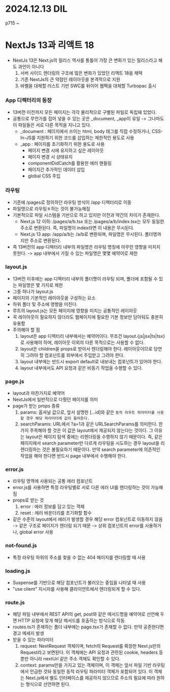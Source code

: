 # 2024.12.13 DIL

p715 ~

# NextJs 13과 리액트 18

- NextJs 13은 Next.js의 릴리스 역사를 통틀어 가장 큰 변화가 있는 릴리스라고 해도 과언이 아니다
  1. 서버 사이드 렌더링의 구조에 많은 변화가 있었던 리액트 18을 채택
  2. 기존 NextJs의 큰 약점인 레이아웃을 본격적으로 지원
  3. 바벨을 대체할 러스트 기반 SWC를 뒤이어 웹팩을 대체할 Turbopac 출시

### App 디렉터리의 등장

- 13버전 이전까지 모든 페이지는 각각 물리적으로 구별된 파일로 독립돼 있었다.
- 공통으로 무언가를 집어 넣을 수 있는 곳은 \_document, \_app이 유일 -> 그나마도 이 파일들은 서로 다른 목적을 지니고 있다.
  - \_document : 페이지에서 쓰이는 html, body 태그를 직접 수정하거나, CSS-In-JS를 지원하기 위한 코드를 삽입하는 제한적인 용도로 사용
  - \_app : 페이지를 초기화하기 위한 용도로 사용
    - 페이지 변경 시에 유지하고 싶은 레이아웃
    - 페이지 변경 시 상태유지
    - componentDidCatch를 활용한 에러 핸들링
    - 페이지간 추가적인 데이터 삽입
    - global CSS 주입

### 라우팅

- 기존에 /pages로 정의하던 라우팅 방식이 /app 디렉터리로 이동
- 파일명으로 라우팅ㅎ하는 것이 불가능해짐
- 기본적으로 파일 시스템을 기반으로 하고 있지만 이전과 약간의 차이가 존재한다.
  - Next.js 12 이하: /pages/a/b.tsx 또는 /pages/a/b/index.tsx는 모두 동일한 주소로 변환된다. 즉, 파일명이 index라면 이 내용은 무시된다.
  - Next.js 13 app: /app/a/b는 /a/b로 변환되며, 파일명은 무시된다. 폴더명까지만 주소로 변환된다.
- 즉 13버전의 app 디렉터리 내부의 파일명은 라우팅 명칭에 아무런 영향을 미치지 못한다. -> app 내부에서 가질 수 있는 파일명은 몇몇 예약어로 제한

### layout.js

- 13버전 이후에는 app 디렉터리 내부의 폴더명이 라우팅 되며, 폴더에 포함될 수 있는 파일명은 몇 가지로 제한
- 그중 하나가 layout.js
- 페이지의 기본적인 레이아웃을 구성하는 요소
- 하위 폴더 및 주소에 영향을 미친다.
- 루트의 layout.js는 모든 페이지에 영향을 미치는 공통적인 레이아웃
- 꼭 레이아웃이 필요하지 않더라도 웹페이지에 필요한 기본 정보만 담아둬도 충분히 유용함
- 주의해야 할 점
  1. layout은 app 디렉터리 내부에서는 예약어이다. 무조건 layout.{js|jsx|ts|tsx}로 사용해야 하며, 레이아웃 이외의 다른 목적으로는 사용할 수 없다.
  2. layout은 children을 props로 받아서 렌더링해야 한다. 레이아웃이므로 당연히 그려야 할 컴포넌트를 외부에서 주입받고 그려야 한다.
  3. layout 내부에는 반드시 export default로 내보내는 컴포넌트가 있어야 한다.
  4. layout 내부에서도 API 요청과 같은 비동기 작업을 수행할 수 있다.

### page.js

- layout과 마찬가지로 예약어
- NextJs에서 일반적으로 다뤘던 페이지를 의미
- page가 받는 props 종류
  1. params: 옵셔널 값으로, 앞서 설명한 [...id]와 같은 `동적 라우트 파라미터를 사용할 경우 해당 파라미터에 값이 들어온다.`
  2. searchParams: URL에서 ?a=1과 같은 URLSearchParams를 의미한다. 한 가지 주목해야 할 것은 이 값은 layout에서 제공되지 않는다는 것이다. 그 이유는 layout은 페이지 탐색 중에는 리렌더링을 수행하지 않기 때문이다. 즉, 같은 페이지에서 search parameter만 다르게 라우팅을 시도하는 경우 layout을 리렌더링하는 것은 불필요하기 때문이다. 만약 search parameter에 의존적인 작업을 해야 한다면 반드시 page 내부에서 수행해야 한다.

### error.js

- 라우팅 영역에 사용되는 공통 에러 컴포넌트
- error.js를 사용하면 특정 라우팅별로 서로 다른 에러 UI를 렌더링하는 것이 가능해짐
- props로 받는 것
  1. error : 에러 정보를 담고 있는 객체
  2. reset : 에러 바운더리를 초기화할 함수
- 같은 수준의 layout에서 에러가 발생할 경우 해당 error 컴포넌트로 이동하지 않음 -> 같은 구조로 페이지가 렌더링 되기 때문 -> 상위 컴포넌트의 error를 사용하거나, global error 사용

### not-found.js

- 특정 라우팅 하위의 주소를 찾을 수 없는 404 페이지를 렌더링할 때 사용

### loading.js

- Suspense를 기반으로 해당 컴포넌트가 불러오는 중임을 나타낼 때 사용
- "use client" 지시자를 사용해 클라이언트에서 렌더링되게 할 수 있다.

### route.js

- 해당 파일 내부에서 REST API의 get, post와 같은 메서드명을 예약어로 선언해 두면 HTTP 요청에 맞게 해당 메서드를 호출하는 방식으로 작동
- routes.ts가 존재하는 폴더 내부에는 page.tsx가 존재할 수 없다. 만약 공존한다면 경고 메세지 발생
- 받을 수 있는 파라미터
  1. request: NextRequest 객체이며, fetch의 Request를 확장한 Next.js만의 Request라고 보면된다. 이 객체에는 API 요청과 관련된 cookie, headers 등뿐만 아니라 nextUrl 같은 주소 객체도 확인할 수 있다.
  2. context: params만을 가지고 있는 객체이며, 이 객체는 앞서 파일 기반 라우팅에서 언급한 것돠 동일한 동적 라우팅 파라미터 객체가 포함되어 있다. 이 객체는 Next.js에서 별도 인터페이스를 제공하지 않으므로 주소의 필요에 따라 원하는 형식으로 선언하면 된다.
